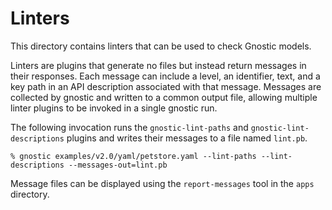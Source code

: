 # Linters

This directory contains linters that can be used to check Gnostic models.

Linters are plugins that generate no files but instead return messages
in their responses. Each message can include a level, an identifier, text,
and a key path in an API description associated with that message.
Messages are collected by gnostic and written to a common output file,
allowing multiple linter plugins to be invoked in a single gnostic
run.

The following invocation runs the `gnostic-lint-paths` and 
`gnostic-lint-descriptions` plugins and writes their messages
to a file named `lint.pb`.

```
% gnostic examples/v2.0/yaml/petstore.yaml --lint-paths --lint-descriptions --messages-out=lint.pb
```

Message files can be displayed using the `report-messages` tool in the `apps` directory.
